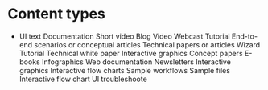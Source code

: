 # Content types

* UI text
Documentation
Short video
Blog
Video
Webcast
Tutorial
End-to-end scenarios or conceptual articles
Technical papers or articles
Wizard
Tutorial
Technical white paper
Interactive graphics
Concept papers
E-books
Infographics
Web documentation
Newsletters
Interactive graphics
Interactive flow charts
Sample workflows
Sample files
Interactive flow chart
UI troubleshoote